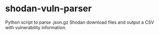 # shodan-vuln-parser
Python script to parse .json.gz Shodan download files and output a CSV with vulnerability information.
